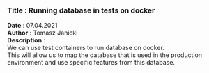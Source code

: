 <h3><b>Title</b> : Running database in tests on docker </h3>
<b>Date</b> : 07.04.2021  <br>
<b>Author</b> : Tomasz Janicki  <br>
<b>Description</b> : <br>
We can use test containers to run database on docker. <br>
This will allow us to map the database that is used in the production environment and use specific features from this
database.